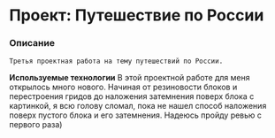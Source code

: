 # Проект: Путешествие по России

### Описание
    Третья проектная работа на тему путешествий по России.
**Используемые технологии**
В этой проектной работе для меня открылось много нового. Начиная от резиновости блоков и перестроения гридов до наложения затемнения поверх блока с картинкой, я всю голову сломал, пока не нашел способ наложения поверх пустого блока и его затемнения. Надеюсь пройду ревью с первого раза)

